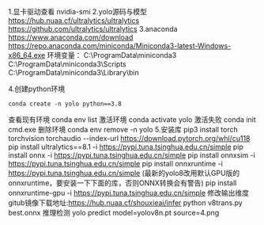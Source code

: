 1.显卡驱动查看 nvidia-smi 
2.yolo源码与模型 https://hub.nuaa.cf/ultralytics/ultralytics https://github.com/ultralytics/ultralytics 
3.anaconda https://www.anaconda.com/download https://repo.anaconda.com/miniconda/Miniconda3-latest-Windows-x86_64.exe 
环境变量： 
C:\ProgramData\miniconda3 
C:\ProgramData\miniconda3\Scripts 
C:\ProgramData\miniconda3\Library\bin 

4.创建python环境 

```shell
conda create -n yolo python==3.8 
```

查看现有环境 conda env list 激活环境 conda activate yolo 激活失败 conda init cmd.exe 删除环境 conda env remove -n yolo 5.安装库 pip3 install torch torchvision torchaudio --index-url https://download.pytorch.org/whl/cu118 pip install ultralytics==8.1 -i https://pypi.tuna.tsinghua.edu.cn/simple pip install onnx -i https://pypi.tuna.tsinghua.edu.cn/simple pip install onnxsim -i https://pypi.tuna.tsinghua.edu.cn/simple pip install onnxruntime -i https://pypi.tuna.tsinghua.edu.cn/simple (最新的yolo8改用默认GPU版的onnxruntime，要安装一下下面的库，否则ONNX转换会有警告) pip install onnxruntime-gpu -i https://pypi.tuna.tsinghua.edu.cn/simple 修改输出维度 gitub镜像下载地址:https://hub.nuaa.cf/shouxieai/infer python v8trans.py best.onnx 推理检测 yolo predict model=yolov8n.pt source=4.png